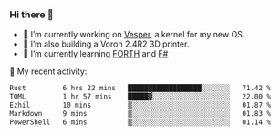 ### Hi there 👋

<!--
**berkus/berkus** is a ✨ _special_ ✨ repository because its `README.md` (this file) appears on your GitHub profile.

Here are some ideas to get you started:

- 🔭 I’m currently working on ...
- 🌱 I’m currently learning ...
- 👯 I’m looking to collaborate on ...
- 🤔 I’m looking for help with ...
- 💬 Ask me about ...
- 📫 How to reach me: ...
- 😄 Pronouns: ...
- ⚡ Fun fact: ...
-->

- 🔭 I’m currently working on [Vesper](https://github.com/metta-systems/vesper), a kernel for my new OS.
- 🔭 I’m also building a Voron 2.4R2 3D printer.
- 🌱 I’m currently learning [FORTH](http://forth.com/starting-forth/) and [F#](https://fsharpforfunandprofit.com/)

💼 My recent activity:

<!--START_SECTION:waka-->

```txt
Rust         6 hrs 22 mins   ██████████████████░░░░░░░   71.42 %
TOML         1 hr 57 mins    █████▓░░░░░░░░░░░░░░░░░░░   22.00 %
Ezhil        10 mins         ▒░░░░░░░░░░░░░░░░░░░░░░░░   01.87 %
Markdown     9 mins          ▒░░░░░░░░░░░░░░░░░░░░░░░░   01.83 %
PowerShell   6 mins          ▒░░░░░░░░░░░░░░░░░░░░░░░░   01.14 %
```

<!--END_SECTION:waka-->
